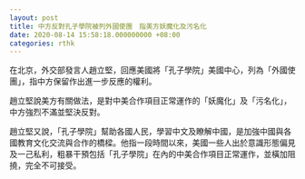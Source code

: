 ```yaml
---
layout: post
title: 中方反對孔子學院被列外國使團　指美方妖魔化及污名化
date: 2020-08-14 15:58:18.000000000 +08:00
categories: rthk
---
```


在北京，外交部發言人趙立堅，回應美國將「孔子學院」美國中心，列為「外國使團」，指中方保留作出進一步反應的權利。

趙立堅說美方有關做法，是對中美合作項目正常運作的「妖魔化」及「污名化」，中方強烈不滿並堅決反對。

趙立堅又說，「孔子學院」幫助各國人民，學習中文及瞭解中國，是加強中國與各國教育文化交流與合作的橋樑。他指一段時間以來，美國一些人出於意識形態偏見及一己私利，粗暴干預包括「孔子學院」在內的中美合作項目正常運作，並橫加阻撓，完全不可接受。
